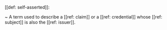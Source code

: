 [[def: self-asserted]]:

~ A term used to describe a [[ref: claim]] or a [[ref: credential]] whose [[ref: subject]] is also the [[ref: issuer]].

